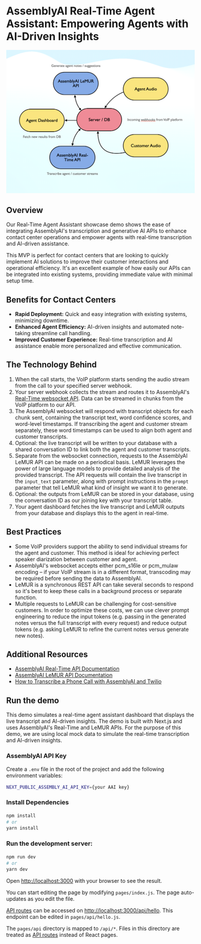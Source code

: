 # AssemblyAI Real-Time Agent Assistant: Empowering Agents with AI-Driven Insights

<img src="image.png" width="750">

## Overview
Our Real-Time Agent Assistant showcase demo shows the ease of integrating AssemblyAI's transcription and generative AI APIs to enhance contact center operations and empower agents with real-time transcription and AI-driven assistance.

This MVP is perfect for contact centers that are looking to quickly implement AI solutions to improve their customer interactions and operational efficiency. It's an excellent example of how easily our APIs can be integrated into existing systems, providing immediate value with minimal setup time.

## Benefits for Contact Centers
- **Rapid Deployment:** Quick and easy integration with existing systems, minimizing downtime.
- **Enhanced Agent Efficiency:** AI-driven insights and automated note-taking streamline call handling.
- **Improved Customer Experience:** Real-time transcription and AI assistance enable more personalized and effective communication.

## The Technology Behind
1. When the call starts, the VoIP platform starts sending the audio stream from the call to your specified server webhook.
2. Your server webhook collects the stream and routes it to AssemblyAI's [Real-Time websocket API](http://google.com). Data can be streamed in chunks from the VoIP platform to our API. 
3. The AssemblyAI websocket will respond with transcript objects for each chunk sent, containing the transcript text, word confidence scores, and word-level timestamps. If transcribing the agent and customer stream separately, these word timestamps can be used to align both agent and customer transcripts.
4. Optional: the live transcript will be written to your database with a shared conversation ID to link both the agent and customer transcripts.
5. Separate from the websocket connection, requests to the AssemblyAI LeMUR API can be made on a periodical basis. LeMUR leverages the power of large language models to provide detailed analysis of the provided transcript. The API requests will contain the live transcript in the `input_text` parameter, along with prompt instructions in the `prompt` parameter that tell LeMUR what kind of insight we want it to generate.
6. Optional: the outputs from LeMUR can be stored in your database, using the conversation ID as our joining key with your transcript table.
7. Your agent dashboard fetches the live transcript and LeMUR outputs from your database and displays this to the agent in real-time.

## Best Practices
- Some VoIP providers support the ability to send individual streams for the agent and customer. This method is ideal for achieving perfect speaker diarization between customer and agent.
- AssemblyAI's websocket accepts either pcm_s16le or pcm_mulaw encoding – if your VoIP stream is in a different format, transcoding may be required before sending the data to AssemblyAI.
- LeMUR is a synchronous REST API can take several seconds to respond so it's best to keep these calls in a background process or separate function.
- Multiple requests to LeMUR can be challenging for cost-sensitive customers. In order to optimize these costs, we can use clever prompt engineering to reduce the input tokens (e.g. passing in the generated notes versus the full transcript with every request) and reduce output tokens (e.g. asking LeMUR to refine the current notes versus generate new notes).

## Additional Resources
- [AssemblyAI Real-Time API Documentation](https://www.assemblyai.com/docs/api-reference/real-time)
- [AssemblyAI LeMUR API Documentation](https://www.assemblyai.com/docs/api-reference/lemur)
- [How to Transcribe a Phone Call with AssemblyAI and Twilio](https://www.twilio.com/en-us/blog/phone-call-transcription-assemblyai-twilio-node)

## Run the demo
This demo simulates a real-time agent assistant dashboard that displays the live transcript and AI-driven insights. The demo is built with Next.js and uses AssemblyAI's Real-Time and LeMUR APIs. For the purpose of this demo, we are using local mock data to simulate the real-time transcription and AI-driven insights.

### AssemblyAI API Key
Create a ```.env``` file in the root of the project and add the following environment variables:
```bash
NEXT_PUBLIC_ASSEMBLY_AI_API_KEY={your AAI key}
```

### Install Dependencies
```bash
npm install
# or
yarn install
```

### Run the development server:

```bash
npm run dev
# or
yarn dev
```

Open [http://localhost:3000](http://localhost:3000) with your browser to see the result.

You can start editing the page by modifying `pages/index.js`. The page auto-updates as you edit the file.

[API routes](https://nextjs.org/docs/api-routes/introduction) can be accessed on [http://localhost:3000/api/hello](http://localhost:3000/api/hello). This endpoint can be edited in `pages/api/hello.js`.

The `pages/api` directory is mapped to `/api/*`. Files in this directory are treated as [API routes](https://nextjs.org/docs/api-routes/introduction) instead of React pages.

